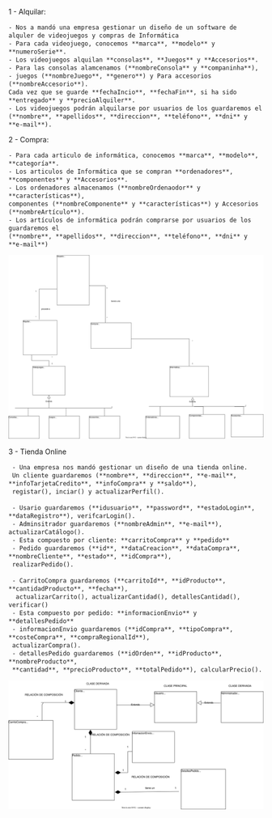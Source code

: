 1 - Alquilar:

   	- Nos a mandó una empresa gestionar un diseño de un software de alquler de videojuegos y compras de Informática
   	- Para cada videojuego, conocemos **marca**, **modelo** y **numeroSerie**. 
	- Los videojuegos alquilan **consolas**, **Juegos** y **Accesorios**.
	- Para las consolas alamcenamos (**nombreConsola** y **companinha**), 
	- juegos (**nombreJuego**, **genero**) y Para accesorios (**nombreAccesorio**).
	Cada vez que se guarde **fechaIncio**, **fechaFin**, si ha sido **entregado** y **precioAlquiler**.
	- Los videojuegos podrán alquilarse por usuarios de los guardaremos el 
	(**nombre**, **apellidos**, **direccion**, **teléfono**, **dni** y **e-mail**).
	
2 - Compra:

  	- Para cada articulo de informática, conocemos **marca**, **modelo**, **categoría**. 
	- Los articulos de Informática que se compran **ordenadores**, **componentes** y **Accesorios**. 
	- Los ordenadores almacenamos (**nombreOrdenaodor** y **características**), 
	componentes (**nombreComponente** y **características**) y Accesorios (**nombreArtículo**).
	- Los artículos de informática podrán comprarse por usuarios de los guardaremos el 
	(**nombre**, **apellidos**, **direccion**, **teléfono**, **dni** y **e-mail**)	
   
   ![carpetas iniciales](diagramas/tienda_UML.svg)
   
3 - Tienda Online

	 - Una empresa nos mandó gestionar un diseño de una tienda online.
	 Un cliente guardaremos (**nombre**, **direccion**, **e-mail**, **infoTarjetaCredito**, **infoCompra** y **saldo**), 
	 registar(), inciar() y actualizarPerfil().
	 
	 - Usario guardaremos (**idusuario**, **password**, **estadoLogin**, **dataRegistro**), verifcarLogin().
	 - Adminsitrador guardaremos (**nombreAdmin**, **e-mail**), actualizarCatálogo().
	 - Esta compuesto por cliente: **carritoCompra** y **pedido**
	 - Pedido guardaremos (**id**, **dataCreacion**, **dataCompra**, **nombreCliente**, **estado**, **idCompra**), 
	 realizarPedido().
	 
	 - CarritoCompra guardaremos (**carritoId**, **idProducto**, **cantidadProducto**, **fecha**), 
	  actualizarCarrito(), actualizarCantidad(), detallesCantidad(), verificar()
	 - Esta compuesto por pedido: **informacionEnvio** y **detallesPedido**
	 - informacionEnvio guardaremos (**idCompra**, **tipoCompra**, **costeCompra**, **compraRegionalId**), 
	 actualizarCompra().
	 - detallesPedido guardaremos (**idOrden**, **idProducto**, **nombreProducto**, 
  	 **cantidad**, **precioProducto**, **totalPedido**), calcularPrecio().
	
	
   ![carpetas iniciales](diagramas/Tienda_Online_UML.svg)
	
